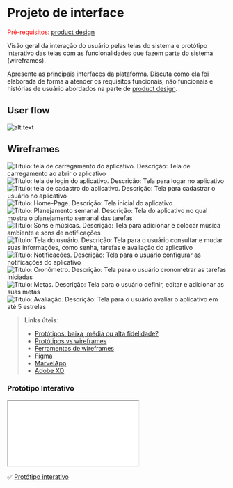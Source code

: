 
# Projeto de interface

<span style="color:red">Pré-requisitos: <a href="03-Product-design.md"> product design</a></span>

 Visão geral da interação do usuário pelas telas do sistema e protótipo interativo das telas com as funcionalidades que fazem parte do sistema (wireframes).

 Apresente as principais interfaces da plataforma. Discuta como ela foi elaborada de forma a atender os requisitos funcionais, não funcionais e histórias de usuário abordados na parte de <a href="03-Product-design.md"> product design</a></span>.

 ## User flow


![alt text](<images/Fluxo de usuário.png>)




## Wireframes

![Título: tela de carregamento do aplicativo. Descrição: Tela de carregamento ao abrir o aplicativo ](docs/images/logo.png)
![Título: tela de login do aplicativo. Descrição: Tela para logar no aplicativo](<docs/images/tela login.png>)
![Título: tela de cadastro do aplicativo. Descrição: Tela para cadastrar o usuário no aplicativo](docs/images/Cadastro.png)
![Título: Home-Page. Descrição: Tela inicial do aplicativo](docs/images/home-page.png)
![Título: Planejamento semanal. Descrição: Tela do aplicativo no qual mostra o planejamento semanal das tarefas](docs/images/planejamento-semanal.png)
![Título: Sons e músicas. Descrição: Tela para adicionar e colocar música ambiente e sons de notificações](<docs/images/sons e música.png>)
![Título: Tela do usuário. Descrição: Tela para o usuário consultar e mudar suas informações, como senha, tarefas e avaliação do aplicativo](docs/images/Usuário.png)
![Título: Notificações. Descrição: Tela para o usuário configurar as notificações do aplicativo](docs/images/Notificações.png)
![Título: Cronômetro. Descrição: Tela para o usuário cronometrar as tarefas iniciadas](docs/images/Cronometro.png)
![Título: Metas. Descrição: Tela para o usuário definir, editar e adicionar as suas metas](docs/images/Metas.png)
![Título: Avaliação. Descrição: Tela para o usuário avaliar o aplicativo em até 5 estrelas](images/Avaliacao.png)






 
> **Links úteis**:
> - [Protótipos: baixa, média ou alta fidelidade?](https://medium.com/ladies-that-ux-br/prot%C3%B3tipos-baixa-m%C3%A9dia-ou-alta-fidelidade-71d897559135)
> - [Protótipos vs wireframes](https://www.nngroup.com/videos/prototypes-vs-wireframes-ux-projects/)
> - [Ferramentas de wireframes](https://rockcontent.com/blog/wireframes/)
> - [Figma](https://www.figma.com/)
> - [MarvelApp](https://marvelapp.com/developers/documentation/tutorials/)
> - [Adobe XD](https://www.adobe.com/br/products/xd.html#scroll)


### Protótipo Interativo


<iframe src=”docs/images/Iframe.mp4” allow=”accelerometer; fullscreen; gyroscope; midi”> </iframe>

✅ [Protótipo interativo](https://www.figma.com/proto/6XQFY8oyfAkyrj5PYyrovW/protótipo-interativo?node-id=1-2&t=Ahj1ocssFcL21f0l-1)  